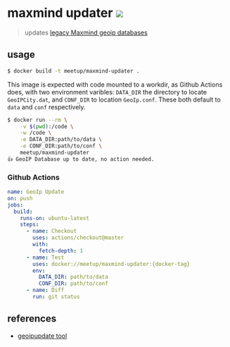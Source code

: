 # maxmind updater [![](https://github.com/meetup/maxmind-updater/workflows/Main/badge.svg)](https://github.com/meetup/maxmind-updater/actions)

> updates [legacy Maxmind geoip databases](https://dev.maxmind.com/geoip/legacy/downloadable/)

## usage

```sh
$ docker build -t meetup/maxmind-updater .
```

This image is expected with code mounted to a workdir, as Github Actions does, with
two environment varibles: `DATA_DIR` the directory to locate `GeoIPCity.dat`, and `CONF_DIR` to location `GeoIp.conf`. These both default to `data` and `conf` respectively.


```sh
$ docker run --rm \
	-v $(pwd):/code \
	-w /code \
	-e DATA_DIR:path/to/data \
	-e CONF_DIR:path/to/conf \
	meetup/maxmind-updater          
👍 GeoIP Database up to date, no action needed.
```

### Github Actions

```yaml
name: GeoIp Update
on: push
jobs:
  build:
    runs-on: ubuntu-latest
    steps:
      - name: Checkout
        uses: actions/checkout@master
        with:
          fetch-depth: 1
      - name: Test
        uses: docker://meetup/maxmind-updater:{docker-tag}
        env:
          DATA_DIR: path/to/data
          CONF_DIR: path/to/conf
      - name: Diff
        run: git status
```

## references

* [geoipupdate tool](https://github.com/maxmind/geoipupdate-legacy)